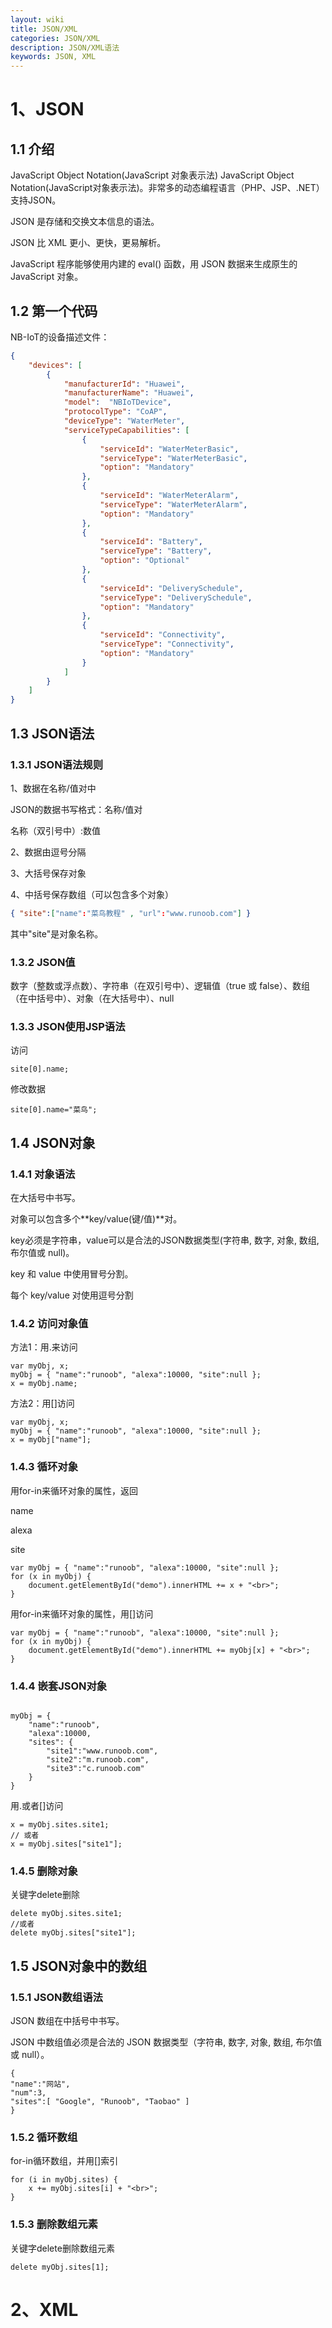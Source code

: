 ```yaml
---
layout: wiki
title: JSON/XML
categories: JSON/XML
description: JSON/XML语法
keywords: JSON, XML
---
```


# 1、JSON
## 1.1 介绍
JavaScript Object Notation(JavaScript 对象表示法) JavaScript Object Notation(JavaScript对象表示法)。非常多的动态编程语言（PHP、JSP、.NET）支持JSON。

JSON 是存储和交换文本信息的语法。

JSON 比 XML 更小、更快，更易解析。

JavaScript 程序能够使用内建的 eval() 函数，用 JSON 数据来生成原生的 JavaScript 对象。

## 1.2 第一个代码
NB-IoT的设备描述文件：

```JSON
{
    "devices": [
        {
            "manufacturerId": "Huawei",
            "manufacturerName": "Huawei",
            "model":  "NBIoTDevice",
            "protocolType": "CoAP",
            "deviceType": "WaterMeter",
            "serviceTypeCapabilities": [
                {
                    "serviceId": "WaterMeterBasic",
                    "serviceType": "WaterMeterBasic",
                    "option": "Mandatory"
                },
                {
                    "serviceId": "WaterMeterAlarm",
                    "serviceType": "WaterMeterAlarm",
                    "option": "Mandatory"
                },
                {
                    "serviceId": "Battery",
                    "serviceType": "Battery",
                    "option": "Optional"
                },
                {
                    "serviceId": "DeliverySchedule",
                    "serviceType": "DeliverySchedule",
                    "option": "Mandatory"
                },
                {
                    "serviceId": "Connectivity",
                    "serviceType": "Connectivity",
                    "option": "Mandatory"
                }
            ]
        }
    ]
}
```

## 1.3 JSON语法

### 1.3.1 JSON语法规则
1、数据在名称/值对中

JSON的数据书写格式：名称/值对

名称（双引号中）:数值

2、数据由逗号分隔

3、大括号保存对象

4、中括号保存数组（可以包含多个对象）

```JSON
{ "site":["name":"菜鸟教程" , "url":"www.runoob.com"] }
```

其中"site"是对象名称。

### 1.3.2 JSON值
数字（整数或浮点数）、字符串（在双引号中）、逻辑值（true 或 false）、数组（在中括号中）、对象（在大括号中）、null

### 1.3.3 JSON使用JSP语法
访问

```
site[0].name;
```

修改数据

```
site[0].name="菜鸟";
```

## 1.4 JSON对象
### 1.4.1 对象语法
在大括号中书写。

对象可以包含多个**key/value(键/值)**对。

key必须是字符串，value可以是合法的JSON数据类型(字符串, 数字, 对象, 数组, 布尔值或 null)。

key 和 value 中使用冒号分割。

每个 key/value 对使用逗号分割

### 1.4.2 访问对象值

方法1：用.来访问

```
var myObj, x;
myObj = { "name":"runoob", "alexa":10000, "site":null };
x = myObj.name;
```

方法2：用[]访问

```
var myObj, x;
myObj = { "name":"runoob", "alexa":10000, "site":null };
x = myObj["name"];
```

### 1.4.3 循环对象

用for-in来循环对象的属性，返回

name

alexa

site

```
var myObj = { "name":"runoob", "alexa":10000, "site":null };
for (x in myObj) {
    document.getElementById("demo").innerHTML += x + "<br>";
}
```

用for-in来循环对象的属性，用[]访问

```
var myObj = { "name":"runoob", "alexa":10000, "site":null };
for (x in myObj) {
    document.getElementById("demo").innerHTML += myObj[x] + "<br>";
}

```

### 1.4.4 嵌套JSON对象
```

myObj = {
    "name":"runoob",
    "alexa":10000,
    "sites": {
        "site1":"www.runoob.com",
        "site2":"m.runoob.com",
        "site3":"c.runoob.com"
    }
}
```

用.或者[]访问

```
x = myObj.sites.site1;
// 或者
x = myObj.sites["site1"];
```

### 1.4.5 删除对象
关键字delete删除

```
delete myObj.sites.site1;
//或者
delete myObj.sites["site1"];
```

## 1.5 JSON对象中的数组
### 1.5.1 JSON数组语法
JSON 数组在中括号中书写。

JSON 中数组值必须是合法的 JSON 数据类型（字符串, 数字, 对象, 数组, 布尔值或 null）。
```
{
"name":"网站",
"num":3,
"sites":[ "Google", "Runoob", "Taobao" ]
}
```

### 1.5.2 循环数组
for-in循环数组，并用[]索引

```
for (i in myObj.sites) {
    x += myObj.sites[i] + "<br>";
}
```

### 1.5.3 删除数组元素
关键字delete删除数组元素

```
delete myObj.sites[1];
```


# 2、XML